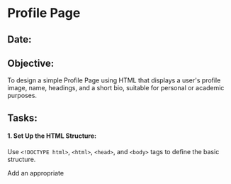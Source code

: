 # Profile Page
## Date:
## Objective:

To design a simple Profile Page using HTML that displays a user's profile image, name, headings, and a short bio, suitable for personal or academic purposes.

## Tasks:

#### 1. Set Up the HTML Structure:

Use ```<!DOCTYPE html>```, ```<html>```, ```<head>```, and ```<body>``` tags to define the basic structure.

Add an appropriate <title> such as "My Profile".

#### 2. Add Page Headings:

Insert a main heading using ```<h1>``` for the user's name.

Include subheadings such as ```<h2>``` or ```<h3>``` for titles or roles (e.g., "Student", "Web Developer").

#### 3. Insert a Profile Image:

Use the ```<img>``` tag to display the user’s profile picture.

Add alt text and set basic attributes like width and height.

#### 4. Include a Short Bio Section:

Add a paragraph using <p> to provide a short introduction or biography.

The content may include education, interests, or a personal statement.

#### 5. Organize Content Using HTML Elements:

Use ```<section>```, ```<div>```, or ```<article>``` for logical grouping.

Add a horizontal line (```<hr>```) to separate sections.

#### 6. Keep the Design HTML-Only:

Do not use CSS or JavaScript.

Focus on semantic HTML and readability.
## HTML Code:
```
<!DOCTYPE html>
<html lang="en">
    <head>
    <meta charset="UTF-8">
    <meta name="viewport" content="width-device-width,initial-scale=1.0">
    <title>My Profile</title>
    </head>
    <body>
        <h1>Prema Latha S</h1>
        <hr>
        <h2>Student</h2>
        <hr>
        <h3>Web Developer</h3>
        <hr>
        <img src="prema.jpeg" alt="Prema Profile" width="300" height="300">
        <hr>
        <section>
            <h2>About Me</h2>
            <p>
                 Hello! I am Prema Latha S currently pursuing a 3rd year Artificial Intelligence & Data Science department in Saveetha Engineering College.I am a passionate and dedicated student interested in web development and technology. I enjoy learning new skills, building creative projects, and continuously improving myself.
            </p>
        </section>
        <hr>
        <section>
             <h2>Skills</h2>
             <ul>
                 <li>HTML</li>
                 <li>CSS</li>
                 <li>Javascript</li>
                 <li>SQL</li>
                 <li>React Js</li>
                 <li>Node Js</li>
             </ul>
        </section>
        <hr>
        <section>
            <h2>Interests</h2>
            <p>Coding, designing websites, playing chess, and exploring new places.</p>
        </section>
    </body>
</html>
```
## Output:
![Screenshot (63)](https://github.com/user-attachments/assets/e9dbaa80-a8e8-41d7-97d0-fa6ecc8d604e)

## Result:
A simple Profile Page using HTML that displays a user's profile image, name, headings, and a short bio, suitable for personal or academic purposes is designed successfully.
